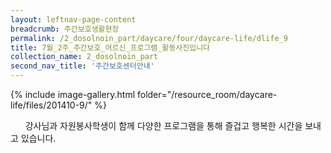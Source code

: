```yaml
--- 
layout: leftnav-page-content 
breadcrumb: 주간보호생활현장 
permalink: /2_dosolnoin_part/daycare/four/daycare-life/dlife_9
title: 7월_2주_주간보호_어르신_프로그램_활동사진입니다
collection_name: 2_dosolnoin_part
second_nav_title: '주간보호센터안내' 
---
```

{% include image-gallery.html folder="/resource_room/daycare-life/files/201410-9/" %}








 
 
 
강사님과 자원봉사학생이 함께 다양한 프로그램을 통해 즐겁고 행복한 
시간을 보내고 있습니다. 